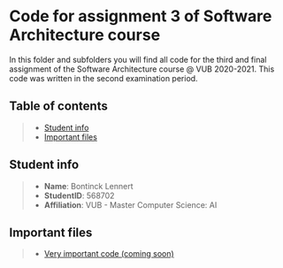 # Code for assignment 3 of Software Architecture course

In this folder and subfolders you will find all code for the third and final assignment of the Software Architecture course @ VUB 2020-2021. This code was written in the second examination period.

## Table of contents

> - [Student info](#student-info)
> - [Important files](#important-files)

## Student info
> - **Name**: Bontinck Lennert
> - **StudentID**: 568702
> - **Affiliation**: VUB - Master Computer Science: AI

## Important files
> - [Very important code (coming soon)](xxx.yy)